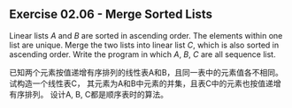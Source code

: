 ## Exercise 02.06 - Merge Sorted Lists

Linear lists *A* and *B* are sorted in ascending order. 
The elements within one list are unique.
Merge the two lists into linear list *C*, which is also sorted in ascending order.
Write the program in which *A*, *B*, *C* are all sequence list.

已知两个元素按值递增有序排列的线性表A和B，且同一表中的元素值各不相同。
试构造一个线性表C， 其元素为A和B中元素的并集，且表C中的元素也按值递增有序排列。
设计A, B, C都是顺序表时的算法。
